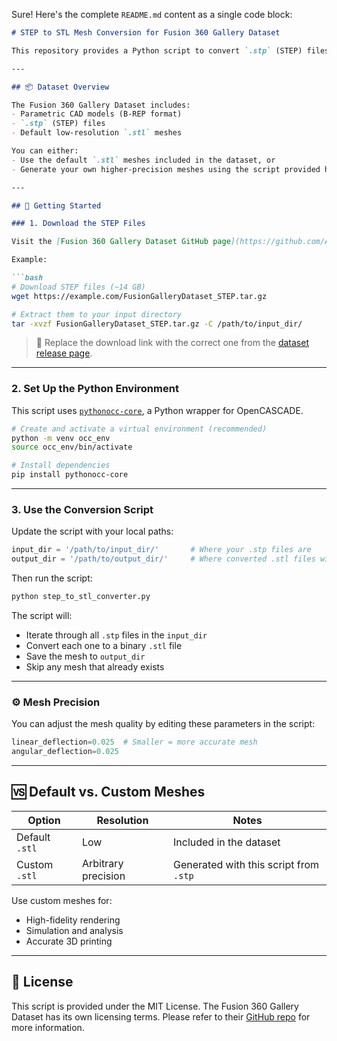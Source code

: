 Sure! Here's the complete `README.md` content as a single code block:

````markdown
# STEP to STL Mesh Conversion for Fusion 360 Gallery Dataset

This repository provides a Python script to convert `.stp` (STEP) files from the [Fusion 360 Gallery Dataset](https://github.com/AutodeskAILab/Fusion360GalleryDataset) into high-precision `.stl` meshes.

---

## 📦 Dataset Overview

The Fusion 360 Gallery Dataset includes:
- Parametric CAD models (B-REP format)
- `.stp` (STEP) files
- Default low-resolution `.stl` meshes

You can either:
- Use the default `.stl` meshes included in the dataset, or
- Generate your own higher-precision meshes using the script provided here

---

## 🚀 Getting Started

### 1. Download the STEP Files

Visit the [Fusion 360 Gallery Dataset GitHub page](https://github.com/AutodeskAILab/Fusion360GalleryDataset#download-links) to get the `.stp` files.

Example:

```bash
# Download STEP files (~14 GB)
wget https://example.com/FusionGalleryDataset_STEP.tar.gz

# Extract them to your input directory
tar -xvzf FusionGalleryDataset_STEP.tar.gz -C /path/to/input_dir/
````

> 🔁 Replace the download link with the correct one from the [dataset release page](https://github.com/AutodeskAILab/Fusion360GalleryDataset/releases).

---

### 2. Set Up the Python Environment

This script uses [`pythonocc-core`](https://github.com/tpaviot/pythonocc-core), a Python wrapper for OpenCASCADE.

```bash
# Create and activate a virtual environment (recommended)
python -m venv occ_env
source occ_env/bin/activate

# Install dependencies
pip install pythonocc-core
```

---

### 3. Use the Conversion Script

Update the script with your local paths:

```python
input_dir = '/path/to/input_dir/'       # Where your .stp files are
output_dir = '/path/to/output_dir/'     # Where converted .stl files will go
```

Then run the script:

```bash
python step_to_stl_converter.py
```

The script will:

* Iterate through all `.stp` files in the `input_dir`
* Convert each one to a binary `.stl` file
* Save the mesh to `output_dir`
* Skip any mesh that already exists

---

### ⚙️ Mesh Precision

You can adjust the mesh quality by editing these parameters in the script:

```python
linear_deflection=0.025  # Smaller = more accurate mesh
angular_deflection=0.025
```

---

## 🆚 Default vs. Custom Meshes

| Option         | Resolution          | Notes                                  |
| -------------- | ------------------- | -------------------------------------- |
| Default `.stl` | Low                 | Included in the dataset                |
| Custom `.stl`  | Arbitrary precision | Generated with this script from `.stp` |

Use custom meshes for:

* High-fidelity rendering
* Simulation and analysis
* Accurate 3D printing

---

## 📄 License

This script is provided under the MIT License.
The Fusion 360 Gallery Dataset has its own licensing terms. Please refer to their [GitHub repo](https://github.com/AutodeskAILab/Fusion360GalleryDataset) for more information.

```

